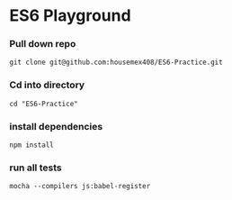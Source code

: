 # ES6 Playground

### Pull down repo
`git clone git@github.com:housemex408/ES6-Practice.git`

### Cd into directory
`cd "ES6-Practice"`

### install dependencies
`npm install`

### run all tests
`mocha --compilers js:babel-register`

